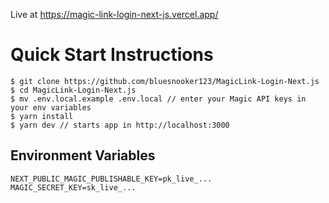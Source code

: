 
Live at https://magic-link-login-next-js.vercel.app/

# Quick Start Instructions

```
$ git clone https://github.com/bluesnooker123/MagicLink-Login-Next.js
$ cd MagicLink-Login-Next.js
$ mv .env.local.example .env.local // enter your Magic API keys in your env variables
$ yarn install
$ yarn dev // starts app in http://localhost:3000
```

## Environment Variables

```
NEXT_PUBLIC_MAGIC_PUBLISHABLE_KEY=pk_live_...
MAGIC_SECRET_KEY=sk_live_...
```
